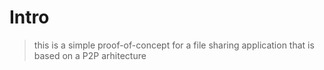# Intro
> this is a simple proof-of-concept for a file sharing application that is based on a P2P arhitecture
